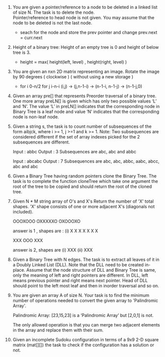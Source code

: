 1. You are given a pointer/reference to a node to be deleted in a linked list of size N. The task is to delete the node.  
    Pointer/reference to head node is not given. You may assume that the node to be deleted is not the last node.
    
    - seach for the node and store the prev pointer and change prev.next = curr.next
    
2.  Height of a binary tree: Height of an empty tree is 0 and height of below tree is 3.

    - height = max( height(left, level) , height(right, level) )
    
3.  You are given an nxn 2D matrix representing an image. Rotate the image by 90 degrees ( clockwise ) ( without using a new storage )

    - for i 0-n/2
        for j i-n-i
          (i,j) -> (j,n-1-i) -> (n-1-i, n-1-j) -> (n-1-j,0)
          
4. Given an array pre[] that represents Preorder traversal of a binary tree. One more array preLN[] is given which has 
    only two possible values ‘L’ and ‘N’. The value ‘L’ in preLN[] indicates that the corresponding node in Binary Tree 
    is a leaf node and value ‘N’ indicates that the corresponding node is non-leaf node.
    
5. Given a string s, the task is to count number of subsequences of the form aibjck, where i >= 1, j >=1 and k >= 1.
    Note: Two subsequences are considered different if the set of array indexes picked for the 2 subsequences are different.
    
    Input  : abbc
    Output : 3
    Subsequences are abc, abc and abbc

    Input  : abcabc
    Output : 7
    Subsequences are abc, abc, abbc, aabc, abcc, abc and abc
    
6. Given a Binary Tree having random pointers clone the Binary Tree. The task is to complete the function cloneTree which 
    take one argument the root of the tree to be copied and should return the root of the cloned tree.
    
7. Given N * M string array of O's and X's
    Return the number of 'X' total shapes. 'X' shape consists of one or more adjacent X's (diagonals not included).
    
    OOOXOOO
    OXXXXXO
    OXOOOXO

    answer is 1 , shapes are  :
    (i)     X
        X X X X
        X     X
        
    XXX
    OOO
    XXX

    answer is 2, shapes are
    (i)  XXX
    (ii) XXX
    
8. Given a Binary Tree with N edges. The task is to extract all leaves of it in a Doubly Linked List (DLL). 
    Note that the DLL need to be created in-place. Assume that the node structure of DLL and Binary Tree is same, 
    only the meaning of left and right pointers are different. In DLL, left means previous pointer and right means next pointer.
    Head of DLL should point to the left most leaf and then in inorder traversal and so on.
    
9. You are given an array A of size N. Your task is to find the minimum number of operations needed to convert the 
    given array to 'Palindromic Array'.

    Palindromic Array:
    [23,15,23] is a ‘Palindromic Array’ but [2,0,1] is not.

    The only allowed operation is that you can merge two adjacent elements in the array and replace them with their sum.
    
10. Given an incomplete Sudoku configuration in terms of a 9x9  2-D square matrix (mat[][]) the task to check if 
    the configuration has a solution or not. 
    
    
